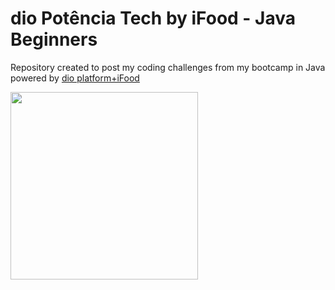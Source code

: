 # dio Potência Tech by iFood - Java Beginners
Repository created to post my coding challenges from my bootcamp in Java powered by <a href="https://www.dio.me/bootcamp/potencia-tech-powered-ifood-java-beginners">dio platform+iFood</a>

<img src="https://hermes.digitalinnovation.one/tracks/8c36ef13-eebb-4efa-9a13-31f1c315fc02.png" style="height: 300px; width:300px; text-align: center;"/>
